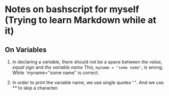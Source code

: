 # Notes on bashscript for myself (Trying to learn Markdown while at it)

## On Variables

1. In declaring a *variable,* there should not be a space between *the value,* *equal sign* and *the variable name*
This, `myname = "some name"`, is wrong. While `myname="some name" is correct.

2. In order to print the variable name, we use single quotes **' '**. And we use **\** to skip a character.
